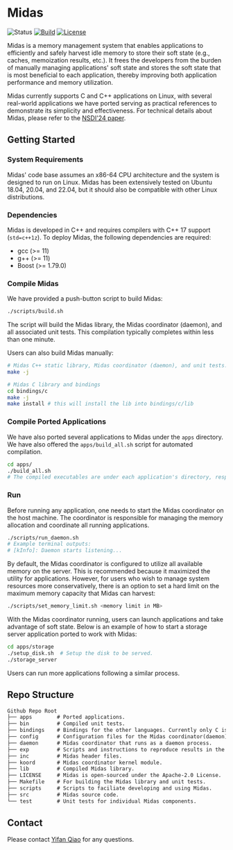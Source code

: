 # Midas
![Status](https://img.shields.io/badge/Version-Experimental-green.svg)
[![Build](https://github.com/ivanium/cachebank/actions/workflows/build.yml/badge.svg)](https://github.com/ivanium/cachebank/actions/workflows/build.yml)
[![License](https://img.shields.io/badge/License-Apache_2.0-blue.svg)](https://opensource.org/licenses/Apache-2.0)


Midas is a memory management system that enables applications to efficiently and safely harvest idle memory to store their soft state (e.g., caches, memoization results, etc.). It frees the developers from the burden of manually managing applications' soft state and stores the soft state that is most beneficial to each application, thereby improving both application performance and memory utilization.

Midas currently supports C and C++ applications on Linux, with several real-world applications we have ported serving as practical references to demonstrate its simplicity and effectiveness.
For technical details about Midas, please refer to the [NSDI'24 paper](https://www.usenix.org/conference/nsdi24/presentation/qiao).


## Getting Started

### System Requirements
Midas' code base assumes an x86-64 CPU architecture and the system is designed to run on Linux. Midas has been extensively tested on Ubuntu 18.04, 20.04, and 22.04, but it should also be compatible with other Linux distributions.

### Dependencies

Midas is developed in C++ and requires compilers with C++ 17 support (`std=c++1z`). To deploy Midas, the following dependencies are required:

* gcc (>= 11)
* g++ (>= 11)
* Boost (>= 1.79.0)

### Compile Midas
We have provided a push-button script to build Midas:
```bash
./scripts/build.sh
```
The script will build the Midas library, the Midas coordinator (daemon), and all associated unit tests. This compilation typically completes within less than one minute.

Users can also build Midas manually:
```bash
# Midas C++ static library, Midas coordinator (daemon), and unit tests.
make -j

# Midas C library and bindings
cd bindings/c
make -j
make install # this will install the lib into bindings/c/lib
```

### Compile Ported Applications
We have also ported several applications to Midas under the `apps` directory. We have also offered the `apps/build_all.sh` script for automated compilation.

```bash
cd apps/
./build_all.sh
# The compiled executables are under each application's directory, respectively.
```

### Run
Before running any application, one needs to start the Midas coordinator on the host machine. The coordinator is responsible for managing the memory allocation and coordinate all running applications.

```bash
./scripts/run_daemon.sh
# Example terminal outputs:
# [kInfo]: Daemon starts listening...
```
By default, the Midas coordinator is configured to utilize all available memory on the server. This is recommended because it maximized the utility for applications. However, for users who wish to manage system resources more conservatively, there is an option to set a hard limit on the maximum memory capacity that Midas can harvest:
```bash
./scripts/set_memory_limit.sh <memory limit in MB>
```

With the Midas coordinator running, users can launch applications and take advantage of soft state. Below is an example of how to start a storage server application ported to work with Midas:
```bash
cd apps/storage
./setup_disk.sh  # Setup the disk to be served.
./storage_server
```
Users can run more applications following a similar process.

## Repo Structure

```txt
Github Repo Root
├── apps        # Ported applications.
├── bin         # Compiled unit tests.
├── bindings    # Bindings for the other languages. Currently only C is supported.
├── config      # Configuration files for the Midas coordinator(daemon).
├── daemon      # Midas coordinator that runs as a daemon process.
├── exp         # Scripts and instructions to reproduce results in the paper.
├── inc         # Midas header files.
├── koord       # Midas coordinator kernel module.
├── lib         # Compiled Midas library.
├── LICENSE     # Midas is open-sourced under the Apache-2.0 License.
├── Makefile    # For building the Midas library and unit tests.
├── scripts     # Scripts to faciliate developing and using Midas.
├── src         # Midas source code.
└── test        # Unit tests for individual Midas components.
```

## Contact
Please contact [Yifan Qiao](mailto:yifanqiao@g.ucla.edu) for any questions.